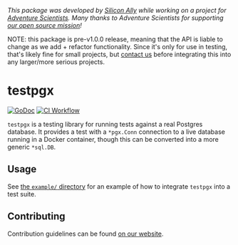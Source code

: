 _This package was developed by [Silicon Ally](https://siliconally.org) while
working on a project for  [Adventure Scientists](https://adventurescientists.org).
Many thanks to Adventure Scientists for supporting [our open source
mission](https://siliconally.org/policies/open-source/)!_

NOTE: this package is pre-v1.0.0 release, meaning that the API is liable
to change as we add + refactor functionality. Since it's only for use in
testing, that's likely fine for small projects, but
[contact us](https://siliconally.org/contact/) before integrating this
into any larger/more serious projects.

# testpgx

[![GoDoc](https://pkg.go.dev/badge/github.com/Silicon-Ally/testpgx?status.svg)](https://pkg.go.dev/github.com/Silicon-Ally/testpgx?tab=doc)
[![CI Workflow](https://github.com/Silicon-Ally/testpgx/actions/workflows/test.yml/badge.svg)](https://github.com/Silicon-Ally/testpgx/actions?query=branch%3Amain)

`testpgx` is a testing library for running tests against a real Postgres
database. It provides a test with a `*pgx.Conn` connection to a live database
running in a Docker container, though this can be converted into a more generic
`*sql.DB`.

## Usage

See [the `example/` directory](/example/) for an example of how to integrate
`testpgx` into a test suite.

## Contributing

Contribution guidelines can be found [on our website](https://siliconally.org/oss/contributor-guidelines).
